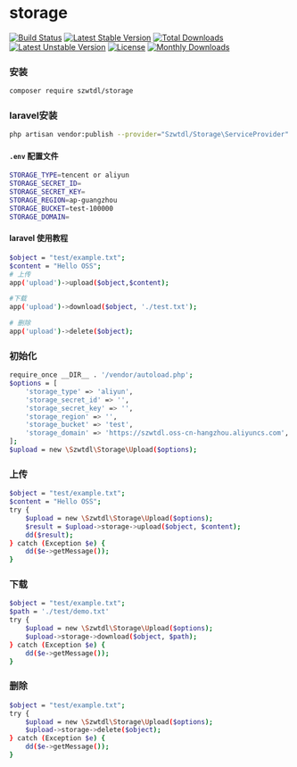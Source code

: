 # storage

[![Build Status](https://github.com/szwtdl/storage/actions/workflows/tests.yml/badge.svg)](https://github.com/szwtdl/storage/actions)
[![Latest Stable Version](https://poser.pugx.org/szwtdl/storage/v/stable)](https://packagist.org/packages/szwtdl/storage)
[![Total Downloads](https://poser.pugx.org/szwtdl/storage/downloads)](https://packagist.org/packages/szwtdl/storage)
[![Latest Unstable Version](https://poser.pugx.org/szwtdl/storage/v/unstable)](https://packagist.org/packages/szwtdl/storage)
[![License](https://poser.pugx.org/szwtdl/storage/license)](https://packagist.org/packages/szwtdl/storage)
[![Monthly Downloads](https://poser.pugx.org/szwtdl/storage/d/monthly)](https://packagist.org/packages/szwtdl/storage)

### 安装

```bash
composer require szwtdl/storage
```

### laravel安装

```bash
php artisan vendor:publish --provider="Szwtdl/Storage\ServiceProvider"
```

#### `.env` 配置文件

```bash
STORAGE_TYPE=tencent or aliyun
STORAGE_SECRET_ID=
STORAGE_SECRET_KEY=
STORAGE_REGION=ap-guangzhou
STORAGE_BUCKET=test-100000
STORAGE_DOMAIN=
```

#### laravel 使用教程

```bash
$object = "test/example.txt";
$content = "Hello OSS";
# 上传
app('upload')->upload($object,$content); 

#下载
app('upload')->download($object, './test.txt');

# 删除
app('upload')->delete($object);
```

### 初始化

```bash
require_once __DIR__ . '/vendor/autoload.php';
$options = [
    'storage_type' => 'aliyun',
    'storage_secret_id' => '',
    'storage_secret_key' => '',
    'storage_region' => '',
    'storage_bucket' => 'test',
    'storage_domain' => 'https://szwtdl.oss-cn-hangzhou.aliyuncs.com',
];
$upload = new \Szwtdl\Storage\Upload($options);

```

### 上传

```bash
$object = "test/example.txt";
$content = "Hello OSS";
try {
    $upload = new \Szwtdl\Storage\Upload($options);
    $result = $upload->storage->upload($object, $content);
    dd($result);
} catch (Exception $e) {
    dd($e->getMessage());
}
```

### 下载

```bash
$object = "test/example.txt";
$path = './test/demo.txt'
try {
    $upload = new \Szwtdl\Storage\Upload($options);
    $upload->storage->download($object, $path);
} catch (Exception $e) {
    dd($e->getMessage());
}
```

### 删除

```bash
$object = "test/example.txt";
try {
    $upload = new \Szwtdl\Storage\Upload($options);
    $upload->storage->delete($object);
} catch (Exception $e) {
    dd($e->getMessage());
}
```